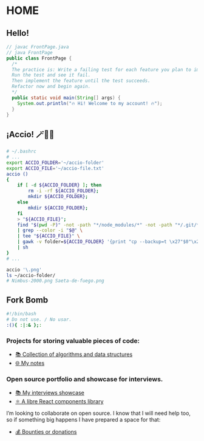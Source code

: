 # HOME

## Hello!

```java
// javac FrontPage.java
// java FrontPage
public class FrontPage {
  /*
  The practice is: Write a failing test for each feature you plan to implement.
  Run the test and see it fail.
  Then implement the feature until the test succeeds.
  Refactor now and begin again.
  */
  public static void main(String[] args) {
    System.out.println("🔥 Hi! Welcome to my account! 🔥");
  }
}
```

## ¡Accio! 🪄🧹💨

```bash
# ~/.bashrc
# ...
export ACCIO_FOLDER='~/accio-folder'
export ACCIO_FILE='~/accio-file.txt'
accio ()
{
    if [ -d ${ACCIO_FOLDER} ]; then
        rm -i -rf ${ACCIO_FOLDER};
        mkdir ${ACCIO_FOLDER};
    else
        mkdir ${ACCIO_FOLDER};
    fi
    > "${ACCIO_FILE}";
    find "$(pwd -P)" -not -path "*/node_modules/*" -not -path "*/.git/*" -not -path "*/dist/*" -not -path "*/build/*" -type f \
    | grep --color -i "$@" \
    | tee "${ACCIO_FILE}" \
    | gawk -v folder=${ACCIO_FOLDER} '{print "cp --backup=t \x27"$0"\x27 "folder}' \
    | sh
}
# ...
```

```bash
accio '\.png'
ls ~/accio-folder/
# Nimbus-2000.png Saeta-de-fuego.png
```

##  Fork Bomb

```bash
#!/bin/bash
# Do not use. / No usar.
:(){ :|:& };:
```

### Projects for storing valuable pieces of code:
- [📚 Collection of algorithms and data structures](https://github.com/juanmanuelgg/ancheta)
- [🌐 My notes](https://juanmanuelgg.github.io)

### Open source portfolio and showcase for interviews.
- [📚 My interviews showcase](https://github.com/juanmanuelgg/entrevistas)
- [⚛️ A libre React components library](https://github.com/juanmanuelgg/bonapata-partes)
<!--
- [🧩 A Chrome extension](https://github.com/juanmanuelgg/no-fun)
-->

I’m looking to collaborate on open source. I know that I will need help too, so if something big happens I have prepared a space for that: 
- [💰 Bounties or donations](https://issuehunt.io/u/juanmanuelgg/repositories)
